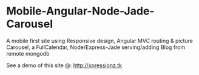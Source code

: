 Mobile-Angular-Node-Jade-Carousel
=================================

A mobile first site using Responsive design, Angular MVC routing &amp; picture Carousel, a FullCalendar, Node/Express-Jade serving/adding Blog from remote mongodb

See a demo of this site @:
http://xpressionz.tk
